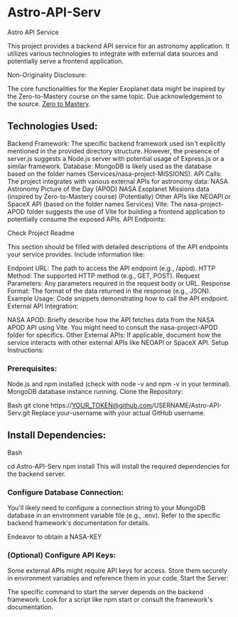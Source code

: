 # Astro-API-Serv

Astro API Service

This project provides a backend API service for an astronomy application. It utilizes various technologies to integrate with external data sources and potentially serve a frontend application.

Non-Originality Disclosure:

The core functionalities for the Kepler Exoplanet data might be inspired by the Zero-to-Mastery course on the same topic. Due acknowledgement to the source. [Zero to Mastery](https://academy.zerotomastery.io/a/aff_jqtq5631/external?affcode=441520_1jw4f2ay).


## Technologies Used:

Backend Framework: The specific backend framework used isn't explicitly mentioned in the provided directory structure. However, the presence of server.js suggests a Node.js server with potential usage of Express.js or a similar framework.
Database: MongoDB is likely used as the database based on the folder names (Services/nasa-project-MISSIONS).
API Calls: The project integrates with various external APIs for astronomy data:
NASA Astronomy Picture of the Day (APOD)
NASA Exoplanet Missions data (inspired by Zero-to-Mastery course)
(Potentially) Other APIs like NEOAPI or SpaceX API (based on the folder names Services)
Vite: The nasa-project-APOD folder suggests the use of Vite for building a frontend application to potentially consume the exposed APIs.
API Endpoints:

Check Project Readme

This section should be filled with detailed descriptions of the API endpoints your service provides. Include information like:

Endpoint URL: The path to access the API endpoint (e.g., /apod).
HTTP Method: The supported HTTP method (e.g., GET, POST).
Request Parameters: Any parameters required in the request body or URL.
Response Format: The format of the data returned in the response (e.g., JSON).
Example Usage: Code snippets demonstrating how to call the API endpoint.
External API Integration:

NASA APOD: Briefly describe how the API fetches data from the NASA APOD API using Vite. You might need to consult the nasa-project-APOD folder for specifics.
Other External APIs: If applicable, document how the service interacts with other external APIs like NEOAPI or SpaceX API.
Setup Instructions:

### Prerequisites:

Node.js and npm installed (check with node -v and npm -v in your terminal).
MongoDB database instance running.
Clone the Repository:

Bash
git clone https://YOUR_TOKEN@github.com/USERNAME/Astro-API-Serv.git
Replace your-username with your actual GitHub username.

## Install Dependencies:

Bash

cd Astro-API-Serv
npm install
This will install the required dependencies for the backend server.

### Configure Database Connection:

You'll likely need to configure a connection string to your MongoDB database in an environment variable file (e.g., .env). Refer to the specific backend framework's documentation for details.

Endeavor to obtain a NASA-KEY

### (Optional) Configure API Keys:

Some external APIs might require API keys for access. Store them securely in environment variables and reference them in your code.
Start the Server:

The specific command to start the server depends on the backend framework. Look for a script like npm start or consult the framework's documentation.